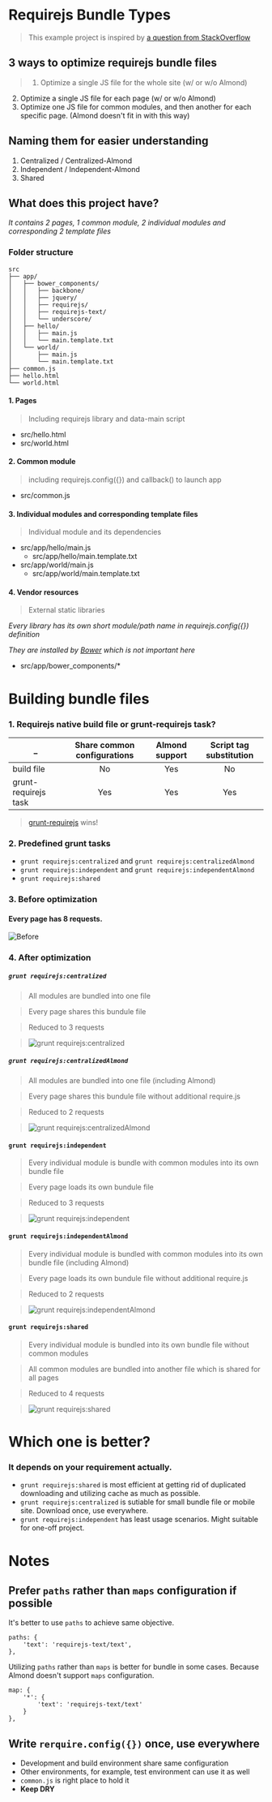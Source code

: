 Requirejs Bundle Types
===============
> This example project is inspired by [a question from StackOverflow](http://stackoverflow.com/questions/17035609/most-efficient-multipage-requirejs-and-almond-setup)

## 3 ways to optimize requirejs bundle files
> 1. Optimize a single JS file for the whole site (w/ or w/o Almond)
2. Optimize a single JS file for each page (w/ or w/o Almond)
3. Optimize one JS file for common modules, and then another for each specific page. (Almond doesn't fit in with this way)

## Naming them for easier understanding
1. Centralized / Centralized-Almond
2. Independent / Independent-Almond
3. Shared

## What does this project have?
_It contains 2 pages, 1 common module, 2 individual modules and corresponding 2 template files_

### Folder structure
```
src
├── app/
│   ├── bower_components/
│   │   ├── backbone/
│   │   ├── jquery/
│   │   ├── requirejs/
│   │   ├── requirejs-text/
│   │   └── underscore/
│   ├── hello/
│   │   ├── main.js
│   │   └── main.template.txt
│   └── world/
│       ├── main.js
│       └── main.template.txt
├── common.js
├── hello.html
└── world.html
```

#### 1. Pages
> Including requirejs library and data-main script

- src/hello.html
- src/world.html

#### 2. Common module
> including requirejs.config({}) and callback() to launch app

- src/common.js

#### 3. Individual modules and corresponding template files
> Individual module and its dependencies

- src/app/hello/main.js
  - src/app/hello/main.template.txt
- src/app/world/main.js
  - src/app/world/main.template.txt
  
#### 4. Vendor resources
> External static libraries

_Every library has its own short module/path name in requirejs.config({}) definition_

_They are installed by [Bower](http://bower.io) which is not important here_
- src/app/bower_components/*

Building bundle files
===============

### 1. Requirejs native build file or grunt-requirejs task?

_                    | Share common configurations | Almond support | Script tag substitution
---------------------| :-------------------------: | :------------: | :---------------------:
build file           | No                          | Yes            | No
grunt-requirejs task | Yes                         | Yes            | Yes

> [grunt-requirejs](https://github.com/asciidisco/grunt-requirejs) wins!

### 2. Predefined grunt tasks
- `grunt requirejs:centralized` and `grunt requirejs:centralizedAlmond`
- `grunt requirejs:independent` and `grunt requirejs:independentAlmond`
- `grunt requirejs:shared`

### 3. Before optimization
#### Every page has 8 requests.

![Before](https://f.cloud.github.com/assets/44489/1102603/ad0ceeae-1838-11e3-9251-21c1090a58a4.png)

### 4. After optimization

##### `grunt requirejs:centralized`

> All modules are bundled into one file

> Every page shares this bundule file

> Reduced to 3 requests

> ![grunt requirejs:centralized](https://f.cloud.github.com/assets/44489/1102618/686bcf52-183a-11e3-9839-443fb87c7927.png)

##### `grunt requirejs:centralizedAlmond`

> All modules are bundled into one file (including Almond)

> Every page shares this bundule file without additional require.js

> Reduced to 2 requests

> ![grunt requirejs:centralizedAlmond](https://f.cloud.github.com/assets/44489/1102617/686ba19e-183a-11e3-857d-e239073b53fc.png)

#### `grunt requirejs:independent`

> Every individual module is bundle with common modules into its own bundle file

> Every page loads its own bundule file

> Reduced to 3 requests

> ![grunt requirejs:independent](https://f.cloud.github.com/assets/44489/1103240/66e31342-1895-11e3-83aa-efb0466cf1a3.png)


#### `grunt requirejs:independentAlmond`
> Every individual module is bundled with common modules into its own bundle file (including Almond)

> Every page loads its own bundule file without additional require.js

> Reduced to 2 requests
 
> ![grunt requirejs:independentAlmond](https://f.cloud.github.com/assets/44489/1103232/de79d3ec-1894-11e3-8e21-879434dc1a41.png)

#### `grunt requirejs:shared`
> Every individual module is bundled into its own bundle file without common modules

> All common modules are bundled into another file which is shared for all pages

> Reduced to 4 requests
 
> ![grunt requirejs:shared](https://f.cloud.github.com/assets/44489/1103256/1cf532a4-1897-11e3-9055-f13dcdc65ff6.png)

Which one is better?
===============

### It depends on your requirement actually.

- `grunt requirejs:shared` is most efficient at getting rid of duplicated downloading and utilizing cache as much as possible.
- `grunt requirejs:centralized` is sutiable for small bundle file or mobile site. Download once, use everywhere.
- `grunt requirejs:independent` has least usage scenarios. Might suitable for one-off project.

Notes
===============
## Prefer `paths` rather than `maps` configuration if possible

It's better to use `paths` to achieve same objective.

```
paths: {
    'text': 'requirejs-text/text',
},
```
Utilizing `paths` rather than `maps` is better for bundle in some cases.
Because Almond doesn't support `maps` configuration.

```
map: {
    '*': {
        'text': 'requirejs-text/text'
    }
},
```

## Write `rerquire.config({})` once, use everywhere

- Development and build environment share same configuration
- Other environments, for example, test environment can use it as well
- `common.js` is right place to hold it
- **Keep DRY**
